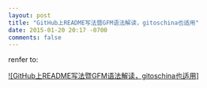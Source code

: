 ```yaml
---
layout: post
title: "GitHub上README写法暨GFM语法解读，gitoschina也适用"
date: 2015-01-20 20:17 -0700
comments: false
---
```


renfer to:

[![GitHub上README写法暨GFM语法解读，gitoschina也适用]](http://my.oschina.net/hnuweiwei/blog/283224#OSC_h2_8)